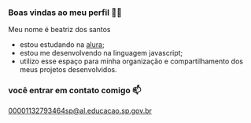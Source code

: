 ### Boas vindas ao meu perfil 🩷🍓

Meu nome é beatriz dos santos 

- estou estudando na [alura](https://w.w.w.alura.com.br);
- estou me desenvolvendo na linguagem javascript;
- utilizo esse espaço para minha organização e compartilhamento dos meus projetos desenvolvidos.

### você entrar em contato comigo 📫
00001132793464sp@al.educacao.sp.gov.br 

